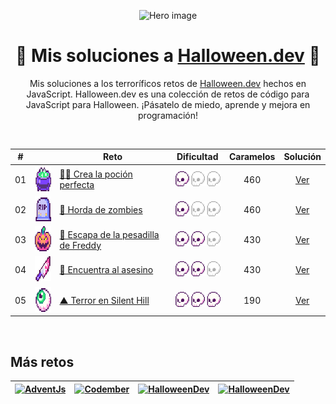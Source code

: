 <div align="center">

![Hero image](./assets/hero.avif)

# 🍭 Mis soluciones a [Halloween.dev](https://www.halloween.dev/) 🎃

Mis soluciones a los terroríficos retos de [Halloween.dev](https://www.halloween.dev/) hechos en JavaScript. Halloween.dev es una colección de retos de código para JavaScript para Halloween. ¡Pásatelo de miedo, aprende y mejora en programación!

</div>

<!-- ## 2024

<details>
  <summary>Retos</summary> -->

<br/>

  <table align="center">
		<thead>
			<tr>
				<th align="center">#</th>
				<th align="center"></th>
				<th>Reto</th>
				<th>Dificultad</th>
				<th>Caramelos</th>
				<th>Solución</th>
			</tr>
		</thead>
		<tbody>
			<tr>
				<td align="center">01</td>
				<td align="center"><img src="./assets/1.png" height="40"/></td>
				<td><a href="https://www.halloween.dev/retos/2024/1">🧙‍♀️ Crea la poción perfecta</a></td>
				<td align="center"><img src="./assets/easy.png" title="Fácil" height="24"/></td>
				<td align="center">460</td>
				<td align="center"><a href="./2024/01.md">Ver</a></td>
			</tr>
			<tr>
				<td align="center">02</td>
				<td align="center"><img src="./assets/2.png" height="40"/></td>
				<td><a href="https://www.halloween.dev/retos/2024/2">🧟 Horda de zombies</a></td>
				<td align="center"><img src="./assets/easy.png" title="Fácil" height="24"/></td>
				<td align="center">460</td>
				<td align="center"><a href="./2024/02.md">Ver</a></td>
			</tr>
			<tr>
				<td align="center">03</td>
				<td align="center"><img src="./assets/3.png" height="40"/></td>
				<td><a href="https://www.halloween.dev/retos/2024/3">🛌 Escapa de la pesadilla de Freddy</a></td>
				<td align="center"><img src="./assets/normal.png" title="Normal" height="24"/></td>
				<td align="center">430</td>
				<td align="center"><a href="./2024/03.md">Ver</a></td>
			</tr>
			<tr>
				<td align="center">04</td>
				<td align="center"><img src="./assets/4.png" height="40"/></td>
				<td><a href="https://www.halloween.dev/retos/2024/4">🔪 Encuentra al asesino</a></td>
				<td align="center"><img src="./assets/normal.png" title="Normal" height="24"/></td>
				<td align="center">430</td>
				<td align="center"><a href="./2024/04.md">Ver</a></td>
			</tr>
			<tr>
				<td align="center">05</td>
				<td align="center"><img src="./assets/5.png" height="40"/></td>
				<td><a href="https://www.halloween.dev/retos/2024/5">▲ Terror en Silent Hill</a></td>
				<td align="center"><img src="./assets/hard.png" title="Difícil" height="24"/></td>
				<td align="center">190</td>
				<td align="center"><a href="./2024/05.md">Ver</a></td>
			</tr>
		</tbody>
	</table>

<!-- </details> -->

<br/>

## Más retos

<table align="center">
	<thead>
		<tr>
			<th>
				<a href="https://github.com/cosmoart/adventJS" target="_blank" rel="noopener noreferrer">
					<img src="https://res.cloudinary.com/cosmocloudinary/image/upload/v1739901721/github/foy6btv6j6g9n11j71vi.avif" title="AdventJs"/>
				</a>
			</th>
			<th>
				<a href="https://github.com/cosmoart/codember" target="_blank" rel="noopener noreferrer">
					<img src="https://res.cloudinary.com/cosmocloudinary/image/upload/v1739901721/github/ighoynfty6m8sghkewra.avif" title="Codember"/>
				</a>
			</th>
			<th>
				<a href="https://github.com/cosmoart/HalloweenDev" target="_blank" rel="noopener noreferrer">
					<img src="https://res.cloudinary.com/cosmocloudinary/image/upload/v1739901721/github/c6ml3ougru4odkw9vf2j.avif" title="HalloweenDev"/>
				</a>
			</th>
			<th>
				<a href="https://github.com/cosmoart/mars.codes" target="_blank" rel="noopener noreferrer">
					<img src="https://res.cloudinary.com/cosmocloudinary/image/upload/v1739901721/github/o3hbh5uihgi4yfinm9v1.avif" title="HalloweenDev"/>
				</a>
			</th>
		</tr>
	</thead>
</table>
